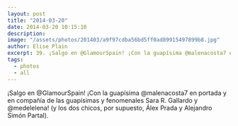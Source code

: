 ```yaml
---
layout: post
title: "2014-03-20"
date: 2014-03-20 10:15:10
description: 
image: "/assets/photos/201403/a9f97cdba56bd5ff0ad89915497899b8.jpg"
author: Elise Plain
excerpt: 39. ¡Salgo en @GlamourSpain! ¡Con la guapísima @malenacosta7 en portada y en compañía de las guapísimas y fenomenales Sara R. Gallardo y @medelelena! (y los dos chicos, por supuesto, Álex Prada y Alejandro Simón Partal).
tags: 
  - photos
  - all
---
```


¡Salgo en @GlamourSpain! ¡Con la guapísima @malenacosta7 en portada y en compañía de las guapísimas y fenomenales Sara R. Gallardo y @medelelena! (y los dos chicos, por supuesto, Álex Prada y Alejandro Simón Partal).
<p></p>

